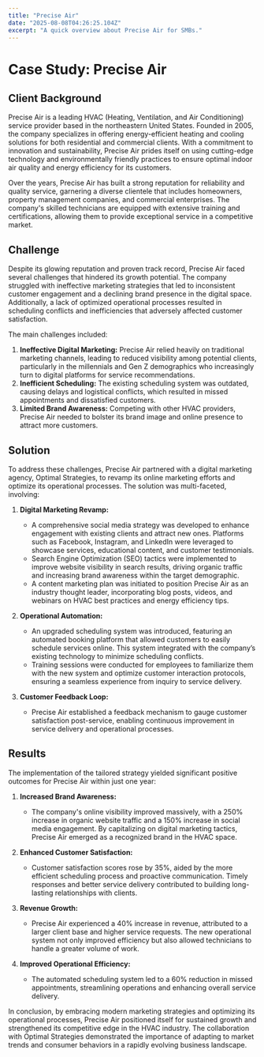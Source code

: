 ```yaml
---
title: "Precise Air"
date: "2025-08-08T04:26:25.104Z"
excerpt: "A quick overview about Precise Air for SMBs."
---
```

# Case Study: Precise Air

## Client Background
Precise Air is a leading HVAC (Heating, Ventilation, and Air Conditioning) service provider based in the northeastern United States. Founded in 2005, the company specializes in offering energy-efficient heating and cooling solutions for both residential and commercial clients. With a commitment to innovation and sustainability, Precise Air prides itself on using cutting-edge technology and environmentally friendly practices to ensure optimal indoor air quality and energy efficiency for its customers. 

Over the years, Precise Air has built a strong reputation for reliability and quality service, garnering a diverse clientele that includes homeowners, property management companies, and commercial enterprises. The company's skilled technicians are equipped with extensive training and certifications, allowing them to provide exceptional service in a competitive market.

## Challenge
Despite its glowing reputation and proven track record, Precise Air faced several challenges that hindered its growth potential. The company struggled with ineffective marketing strategies that led to inconsistent customer engagement and a declining brand presence in the digital space. Additionally, a lack of optimized operational processes resulted in scheduling conflicts and inefficiencies that adversely affected customer satisfaction.

The main challenges included:
1. **Ineffective Digital Marketing:** Precise Air relied heavily on traditional marketing channels, leading to reduced visibility among potential clients, particularly in the millennials and Gen Z demographics who increasingly turn to digital platforms for service recommendations.
2. **Inefficient Scheduling:** The existing scheduling system was outdated, causing delays and logistical conflicts, which resulted in missed appointments and dissatisfied customers.
3. **Limited Brand Awareness:** Competing with other HVAC providers, Precise Air needed to bolster its brand image and online presence to attract more customers.

## Solution
To address these challenges, Precise Air partnered with a digital marketing agency, Optimal Strategies, to revamp its online marketing efforts and optimize its operational processes. The solution was multi-faceted, involving:

1. **Digital Marketing Revamp:** 
   - A comprehensive social media strategy was developed to enhance engagement with existing clients and attract new ones. Platforms such as Facebook, Instagram, and LinkedIn were leveraged to showcase services, educational content, and customer testimonials.
   - Search Engine Optimization (SEO) tactics were implemented to improve website visibility in search results, driving organic traffic and increasing brand awareness within the target demographic.
   - A content marketing plan was initiated to position Precise Air as an industry thought leader, incorporating blog posts, videos, and webinars on HVAC best practices and energy efficiency tips.

2. **Operational Automation:** 
   - An upgraded scheduling system was introduced, featuring an automated booking platform that allowed customers to easily schedule services online. This system integrated with the company’s existing technology to minimize scheduling conflicts.
   - Training sessions were conducted for employees to familiarize them with the new system and optimize customer interaction protocols, ensuring a seamless experience from inquiry to service delivery.

3. **Customer Feedback Loop:** 
   - Precise Air established a feedback mechanism to gauge customer satisfaction post-service, enabling continuous improvement in service delivery and operational processes.

## Results
The implementation of the tailored strategy yielded significant positive outcomes for Precise Air within just one year:

1. **Increased Brand Awareness:** 
   - The company's online visibility improved massively, with a 250% increase in organic website traffic and a 150% increase in social media engagement. By capitalizing on digital marketing tactics, Precise Air emerged as a recognized brand in the HVAC space.

2. **Enhanced Customer Satisfaction:** 
   - Customer satisfaction scores rose by 35%, aided by the more efficient scheduling process and proactive communication. Timely responses and better service delivery contributed to building long-lasting relationships with clients.

3. **Revenue Growth:** 
   - Precise Air experienced a 40% increase in revenue, attributed to a larger client base and higher service requests. The new operational system not only improved efficiency but also allowed technicians to handle a greater volume of work.

4. **Improved Operational Efficiency:** 
   - The automated scheduling system led to a 60% reduction in missed appointments, streamlining operations and enhancing overall service delivery.

In conclusion, by embracing modern marketing strategies and optimizing its operational processes, Precise Air positioned itself for sustained growth and strengthened its competitive edge in the HVAC industry. The collaboration with Optimal Strategies demonstrated the importance of adapting to market trends and consumer behaviors in a rapidly evolving business landscape.